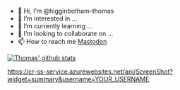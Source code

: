 - 👋 Hi, I’m @higginbotham-thomas
- 👀 I’m interested in ...
- 🌱 I’m currently learning ...
- 💞️ I’m looking to collaborate on ...
- 📫 How to reach me <a rel="me" href="https://hachyderm.io/@T30875731">Mastodon</a>

<!---
higginbotham-thomas/higginbotham-thomas is a ✨ special ✨ repository because its `README.md` (this file) appears on your GitHub profile.
You can click the Preview link to take a look at your changes.
--->

[![Thomas' github stats](https://github-readme-stats.vercel.app/api?username=higginbotham-thomas&count_private=true&show_icons=true&theme=radical&hide_rank=false)](https://github.com/anuraghazra/github-readme-stats)

https://cr-ss-service.azurewebsites.net/api/ScreenShot?widget=summary&username=YOUR_USERNAME
